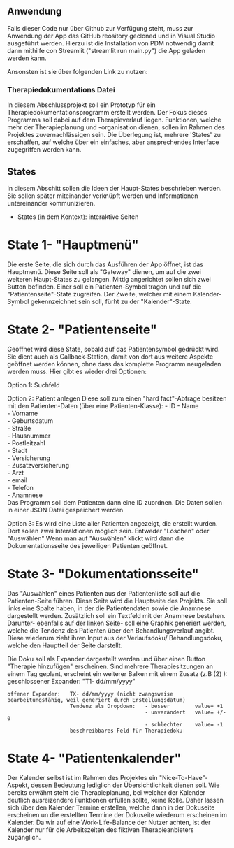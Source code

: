 ## Anwendung
Falls dieser Code nur über Github zur Verfügung steht, muss zur Anwendung der App das GitHub reository gecloned und in Visual Studio ausgeführt werden. Hierzu ist die Installation von PDM notwendig damit dann mithilfe con Streamlit ("streamlit run main.py") die App geladen werden kann. 

Ansonsten ist sie über folgenden Link zu nutzen:



### Therapiedokumentations Datei
In diesem Abschlussprojekt soll ein Prototyp für ein Therapiedokumentationsprogramm erstellt werden.
Der Fokus dieses Programms soll dabei auf dem Therapieverlauf liegen. Funktionen, welche mehr der Therapieplanung und -organisation dienen, sollen im Rahmen des Projektes zuvernachlässigen sein.
Die Überlegung ist, mehrere 'States' zu erschaffen, auf welche über ein einfaches, aber ansprechendes Interface zugegriffen werden kann.

## States
In diesem Abschitt sollen die Ideen der Haupt-States beschrieben werden. Sie sollen später miteinander verknüpft werden und Informationen untereinander kommunizieren.
- States (in dem Kontext): interaktive Seiten

# State 1- "Hauptmenü"
Die erste Seite, die sich durch das Ausführen der App öffnet, ist das Hauptmenü. Diese Seite soll als "Gateway" dienen, um auf die zwei weiteren Haupt-States zu gelangen. Mittig angerichtet sollen sich zwei Button befinden. Einer soll ein Patienten-Symbol tragen und auf die "Patientenseite"-State zugreifen. Der Zweite, welcher mit einem Kalender-Symbol gekennzeichnet sein soll, fürht zu der "Kalender"-State.

# State 2- "Patientenseite"
Geöffnet wird diese State, sobald auf das Patientensymbol gedrückt wird. Sie dient auch als Callback-Station, damit von dort aus weitere Aspekte geöffnet werden können, ohne dass das komplette Programm neugeladen werden muss. Hier gibt es wieder drei Optionen:

Option 1: Suchfeld

Option 2: Patient anlegen
    Diese soll zum einen "hard fact"-Abfrage besitzen mit den Patienten-Daten (über eine Patienten-Klasse):
    - ID 
    - Name  
    - Vorname    
    - Geburtsdatum   
    - Straße   
    - Hausnummer   
    - Postleitzahl   
    - Stadt   
    - Versicherung    
    - Zusatzversicherung   
    - Arzt   
    - email   
    - Telefon   
    - Anamnese    
    Das Programm soll dem Patienten dann eine ID zuordnen.
    Die Daten sollen in einer JSON Datei gespeichert werden

Option 3:
    Es wird eine Liste aller Patienten angezeigt, die erstellt wurden.
    Dort sollen zwei Interaktionen möglich sein. Entweder "Löschen" oder "Auswählen" 
    Wenn man auf "Auswählen" klickt wird dann die Dokumentationsseite des jeweiligen Patienten geöffnet.
    
# State 3- "Dokumentationsseite"   
Das "Auswählen" eines Patienten aus der Patientenliste soll auf die Patienten-Seite führen.
Diese Seite wird die Hauptseite des Projekts. Sie soll links eine Spalte haben, in der die Patientendaten sowie die Anamnese dargestellt werden. Zusätzlich soll ein Textfeld mit der Anamnese bestehen.
Darunter- ebenfalls auf der linken Seite- soll eine Graphik generiert werden, welche die Tendenz des Patienten über den Behandlungsverlauf angibt. Diese wiederum zieht ihren Input aus der Verlaufsdoku/ Behandlungsdoku, welche den Hauptteil der Seite darstellt.

Die Doku soll als Expander dargestellt werden und über einen Button "Therapie hinzufügen" erscheinen. Sind mehrere Therapiesitzungen an einem Tag geplant, erscheint ein weiterer Balken mit einem Zusatz (z.B (2) ):
    geschlossener Expander:   "T1- dd/mm/yyyy"

    offener Expander:   TX- dd/mm/yyyy (nicht zwangsweise bearbeitungsfähig, weil generiert durch Erstellungsdatum)
                        Tendenz als Dropdown:   - besser        value= +1
                                                - unverändert   value= +/- 0
                                                - schlechter    value= -1 
                        beschreibbares Feld für Therapiedoku

# State 4- "Patientenkalender"
Der Kalender selbst ist im Rahmen des Projektes ein "Nice-To-Have"-Aspekt, dessen Bedeutung lediglich der Übersichtlichkeit dienen soll. Wie bereits erwähnt steht die Therapieplanung, bei welcher der Kalender deutlich ausreizendere Funktionen erfüllen sollte, keine Rolle. Daher lassen sich über den Kalender Termine erstellen, welche dann in der Dokuseite erscheinen un die erstellten Termine der Dokuseite wiederum erscheinen im Kalender. Da wir auf eine Work-Life-Balance der Nutzer achten, ist der Kalender nur für die Arbeitszeiten des fiktiven Therapieanbieters zugänglich.
